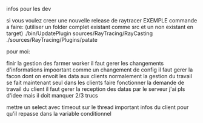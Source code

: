 infos pour les dev

si vous voulez creer une nouvelle release de raytracer EXEMPLE commande a faire:
(utiliser un folder complet existant comme src et un non existant en target)
./bin/UpdatePlugin sources/RayTracing/RayCasting ./sources/RayTracing/Plugins/patate


pour moi:

finir la gestion des farmer worker
il faut gerer les changements d'informations impoortant comme un changement de config
il faut gerer la facon dont on envoit les data aux clients
normalement la gestion du travail se fait maintenant seul dans les clients
faire fonctionner la demande de travail du client
il faut gerer la reception des datas par le serveur
j'ai pls d'idee mais il doit manquer 2/3 trucs

mettre un select avec timeout sur le thread important infos du client pour qu'il repasse dans la variable conditionnel